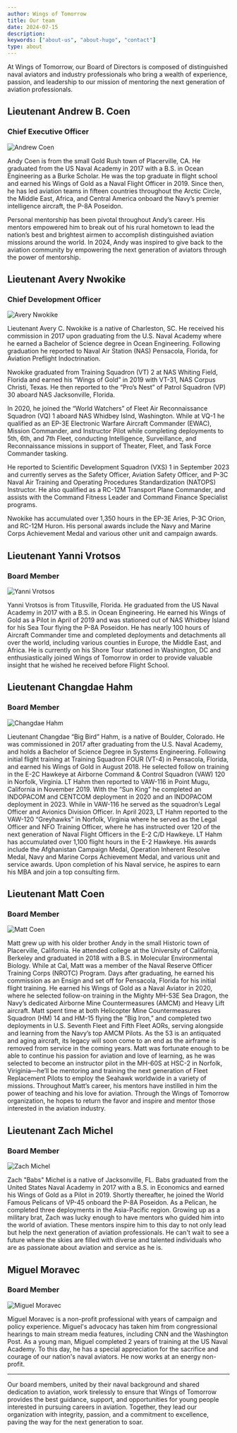 ```yaml
---
author: Wings of Tomorrow
title: Our team
date: 2024-07-15
description:
keywords: ["about-us", "about-hugo", "contact"]
type: about
---
```


At Wings of Tomorrow, our Board of Directors is composed of distinguished naval aviators and industry professionals who bring a wealth of experience, passion, and leadership to our mission of mentoring the next generation of aviation professionals.

## Lieutenant Andrew B. Coen
### Chief Executive Officer

![Andrew Coen](/andrew.jpg)

Andy Coen is from the small Gold Rush town of Placerville, CA. He graduated from the US Naval Academy in 2017 with a B.S. in Ocean Engineering as a Burke Scholar. He was the top graduate in flight school and earned his Wings of Gold as a Naval Flight Officer in 2019. Since then, he has led aviation teams in fifteen countries throughout the Arctic Circle, the Middle East, Africa, and Central America onboard the Navy’s premier intelligence aircraft, the P-8A Poseidon. 

Personal mentorship has been pivotal throughout Andy’s career. His mentors empowered him to break out of his rural hometown to lead the nation’s best and  brightest airmen to accomplish distinguished aviation missions around the world. In 2024, Andy was inspired to give back to the aviation community by empowering the next generation of aviators through the power of mentorship. 

## Lieutenant Avery Nwokike
### Chief Development Officer

![Avery Nwokike](/avery.PNG)

Lieutenant Avery C. Nwokike is a native of Charleston, SC. He received his commission in 2017 upon graduating from the U.S. Naval Academy where he earned a Bachelor of Science degree in Ocean Engineering. Following graduation he reported to Naval Air Station (NAS) Pensacola, Florida, for Aviation Preflight Indoctrination.

Nwokike graduated from Training Squadron (VT) 2 at NAS Whiting Field, Florida and earned his “Wings of Gold” in 2019 with VT-31, NAS Corpus Christi, Texas. He then reported to the “Pro’s Nest” of Patrol Squadron (VP) 30 aboard NAS Jacksonville, Florida.

In 2020, he joined the “World Watchers” of Fleet Air Reconnaissance Squadron (VQ) 1 aboard NAS Whidbey Islnd, Washington. While at VQ-1 he qualified as an EP-3E Electronic Warfare Aircraft Commander (EWAC), Mission Commander, and Instructor Pilot while completing deployments to 5th, 6th, and 7th Fleet, conducting Intelligence, Surveillance, and Reconnaissance missions in support of Theater, Fleet, and Task Force Commander tasking.

He reported to Scientific Development Squadron (VXS) 1 in September 2023 and currently serves as the Safety Officer, Aviation Safety Officer, and P-3C Naval Air Training and Operating Procedures Standardization (NATOPS) Instructor. He also qualified as a RC-12M Transport Plane Commander, and assists with the Command Fitness Leader and Command Finance Specialist programs. 

Nwokike has accumulated over 1,350 hours in the EP-3E Aries, P-3C Orion, and RC-12M Huron. His personal awards include the Navy and Marine Corps Achievement Medal and various other unit and campaign awards.
## Lieutenant Yanni Vrotsos
### Board Member

![Yanni Vrotsos](/yanni.PNG)

Yanni Vrotsos is from Titusville, Florida. He graduated from the US Naval Academy in 2017 with a B.S. in Ocean Engineering. He earned his Wings of Gold as a Pilot in April of 2019 and was stationed out of NAS Whidbey Island for his Sea Tour flying the P-8A Poseidon. He has nearly 100 hours of Aircraft Commander time and completed deployments and detachments all over the world, including various counties in Europe, the Middle East, and Africa. He is currently on his Shore Tour stationed in Washington, DC and enthusiastically joined Wings of Tomorrow in order to provide valuable insight that he wished he received before Flight School. 

## Lieutenant Changdae Hahm
### Board Member

![Changdae Hahm](/changdae.PNG)

Lieutenant Changdae “Big Bird” Hahm, is a native of Boulder, Colorado. He was commissioned in 2017 after graduating from the U.S. Naval Academy, and holds a Bachelor of Science Degree in Systems Engineering. Following initial flight training at Training Squadron FOUR (VT-4) in Pensacola, Florida, and earned his Wings of Gold in August 2018. He selected follow on training in the E-2C Hawkeye at Airborne Command &amp; Control Squadron (VAW) 120 in Norfolk, Virginia. LT Hahm then reported to VAW-116 in Point Mugu, California in November 2019. With the “Sun King” he completed an INDOPACOM and CENTCOM deployment in 2020 and an INDOPACOM deployment in 2023. While in VAW-116 he served as the squadron’s Legal Officer and Avionics Division Officer. In April 2023, LT Hahm reported to the VAW-120 “Greyhawks” in Norfolk, Virginia where he served as the Legal Officer and NFO Training Officer, where he has instructed over 120 of the next generation of Naval Flight Officers in the E-2 C/D Hawkeye. LT Hahm has accumulated over 1,100 flight hours in the E-2 Hawkeye. His awards include the Afghanistan Campaign Medal, Operation Inherent Resolve Medal, Navy and Marine Corps Achievement Medal, and various unit and service awards. Upon completion of his Naval service, he aspires to earn his MBA and join a top consulting firm.

## Lieutenant Matt Coen
### Board Member

![Matt Coen](/matt.PNG)

Matt grew up with his older brother Andy in the small Historic town of Placerville, California. He attended college at the University of California, Berkeley and graduated in 2018 with a B.S. in Molecular Environmental Biology. While at Cal, Matt was a member of the Naval Reserve Officer Training Corps (NROTC) Program. Days after graduating, he earned his commission as an Ensign and set off for Pensacola, Florida for his initial flight training. He earned his Wings of Gold as a Naval Aviator in 2020, where he selected follow-on training in the Mighty MH-53E Sea Dragon, the Navy’s dedicated Airborne Mine Countermeasures (AMCM) and Heavy Lift aircraft. Matt spent time at both Helicopter Mine Countermeasures Squadron (HM) 14 and HM-15 flying the “Big Iron,” and completed two deployments in U.S. Seventh Fleet and Fifth Fleet AORs, serving alongside and learning from the Navy’s top AMCM Pilots. As the 53 is an antiquated and aging aircraft, its legacy will soon come to an end as the airframe is removed from service in the coming years.
Matt was fortunate enough to be able to continue his passion for aviation and love of learning, as he was selected to become an instructor pilot in the MH-60S at HSC-2 in Norfolk, Viriginia—he’ll be mentoring and training the next generation of Fleet Replacement Pilots to employ the Seahawk worldwide in a variety of missions. Throughout Matt’s career, his mentors have instilled in him the power of teaching and his love for aviation. Through the Wings of Tomorrow organization, he hopes to return the favor and inspire and mentor those interested in the aviation industry. 

## Lieutenant Zach Michel
### Board Member

![Zach Michel](/zach.PNG)

Zach "Babs" Michel is a native of Jacksonville, FL.
Babs graduated from the United States Naval Academy in 2017 with a B.S. in Economics and earned his Wings of Gold as a Pilot in 2019. Shortly thereafter, he joined the World Famous Pelicans of VP-45 onboard the P-8A Poseidon. As a Pelican, he completed three deployments in the Asia-Pacific region.
Growing up as a military brat, Zach was lucky enough to have mentors who guided him into the world of aviation. These mentors inspire him to this day to not only lead but help the next generation of aviation professionals. He can't wait to see a future where the skies are filled with diverse and talented individuals who are as passionate about aviation and service as he is. 

## Miguel Moravec
### Board Member

![Miguel Moravec](/miguel.PNG)

Miguel Moravec is a non-profit professional with years of campaign and policy experience. Miguel's advocacy has taken him from congressional hearings to main stream media features, including CNN and the Washington Post.
As a young man, Miguel completed 2 years of training at the US Naval Academy. To this day, he has a special appreciation for the sacrifice and courage of our nation's naval aviators. He now works at an energy non-profit.

------

Our board members, united by their naval background and shared dedication to aviation, work tirelessly to ensure that Wings of Tomorrow provides the best guidance, support, and opportunities for young people interested in pursuing careers in aviation. Together, they lead our organization with integrity, passion, and a commitment to excellence, paving the way for the next generation to soar.





